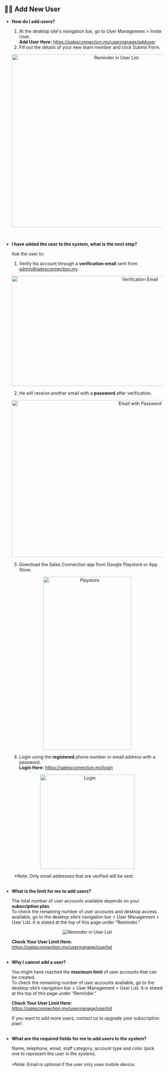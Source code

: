 
## 👩‍💼 Add New User
    
- **How do I add users?**<br>

  1. At the desktop site's navigation bar, go to User Management > Invite User.<br>
     **Add User Here:** https://salesconnection.my/usermanage/adduser<br>
  2. Fill out the details of your new team member and click Submit Form.<br>

  <p align="center">
    <img src="https://github.com/SalesConnection/Sales-Connection-Support/blob/main/img/Add%20New%20User.png" alt="Reminder in User List" width="650" height="550">
  </p>
<br>

- **I have added the user to the system, what is the next step?**<br>

  Ask the user to:<br>
  1. Verify his account through a **verification email** sent from admin@salesconnection.my.<br>

  <p align="center">
    <img src="https://github.com/SalesConnection/Sales-Connection-Support/blob/main/img/Email%20New%20User%20Received.png" alt="Verification Email" width="800" height="350">
  </p>

  2. He will receive another email with a **password** after verification.<br>

  <p align="center">
    <img src="https://github.com/SalesConnection/Sales-Connection-Support/blob/main/img/Email%20with%20Password.png" alt="Email with Password" width="800" height="500">
  </p>

  3. Download the Sales Connection app from Google Playstore or App Store.<br>

  <p align="center">
    <img src="https://github.com/SalesConnection/Sales-Connection-Support/blob/main/img/Download%20app.png" alt="Playstore" width="280" height="550">
  </p>
  
  4. Login using the **registered** phone number or email address with a password.<br>
     **Login Here:** https://salesconnection.my/login<br>

  <p align="center">
    <img src="https://github.com/SalesConnection/Sales-Connection-Support/blob/main/img/Login%20Page.png" alt="Login" width="300" height="300">
  </p>
  
&emsp;&emsp; *Note: Only email addresses that are verified will be sent.<br><br>

- **What is the limit for me to add users?**<br>

  The total number of user accounts available depends on your **subscription plan**.<br>
  To check the remaining number of user accounts and desktop access available, go to the desktop site’s navigation bar > User Management > User List. It is stated at the top of this page under “Reminder.”<br>

  <p align="center">
    <img src="https://github.com/SalesConnection/Sales-Connection-Support/blob/main/img/Reminder%20of%20User%20List.png" alt="Reminder in User List">
  </p>
  
  **Check Your User Limit Here:** https://salesconnection.my/usermanage/userlist<br><br>

- **Why I cannot add a user?**<br>

  You might have reached the **maximum limit** of user accounts that can be created.<br>
  To check the remaining number of user accounts available, go to the desktop site’s navigation bar > User Management > User List. It is stated at the top of this page under “Reminder.”<br>

  **Check Your User Limit Here:** https://salesconnection.my/usermanage/userlist<br>
  
  If you want to add more users, contact us to upgrade your subscription plan!<br><br>

- **What are the required fields for me to add users to the system?**<br>

  Name, telephone, email, staff category, account type and color (pick one to represent the user in the system).<br><br>
  *Note: Email is optional if the user only uses mobile device.<br><br>
